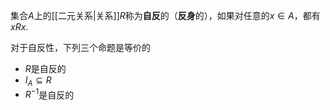 集合$A$上的[[二元关系|关系]]$R$称为**自反**的（**反身**的），如果对任意的$x\in A$，都有$xRx.$

对于自反性，下列三个命题是等价的
- $R$是自反的
- $I_A\subseteq R$
- $R^{-1}$是自反的